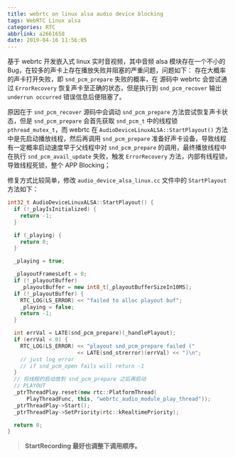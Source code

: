 ```yaml
---
title: webrtc on linux alsa audio device blocking
tags: WebRTC Linux alsa
categories: RTC
abbrlink: a2661658
date: 2019-04-16 11:56:05
---
```


基于 webrtc 开发嵌入式 linux 实时音视频，其中音频 alsa 模块存在一个不小的 Bug，在较多的声卡上存在播放失败并阻塞的严重问题，问题如下：
存在大概率的声卡打开失败，即 `snd_pcm_prepare` 失败的概率，在 源码中 webrtc 会尝试通过 `ErrorRecovery` 恢复声卡至正确的状态，但是执行到 `snd_pcm_recover` 输出 `underrun occurred` 错误信息后便阻塞了。

<!--more-->

原因在于 `snd_pcm_recover` 源码中会调动 `snd_pcm_prepare` 方法尝试恢复声卡状态，但是 `snd_pcm_prepare` 会首先获取 `snd_pcm_t` 中的线程锁 `pthread_mutex_t`，而 webrtc 在 `AudioDeviceLinuxALSA::StartPlayout()` 方法中是先启动播放线程，然后再调用 `snd_pcm_prepare` 准备好声卡设备，导致线程有一定概率启动速度早于父线程中对 `snd_pcm_prepare` 的调用，最终播放线程中在执行 `snd_pcm_avail_update` 失败，触发 `ErrorRecovery` 方法，内部有线程锁，导致线程死锁，整个 APP Blocking；

修复方式比较简单，修改 `audio_device_alsa_linux.cc` 文件中的 `StartPlayout` 方法如下：

```C++
int32_t AudioDeviceLinuxALSA::StartPlayout() {
  if (!_playIsInitialized) {
    return -1;
  }

  if (_playing) {
    return 0;
  }

  _playing = true;

  _playoutFramesLeft = 0;
  if (!_playoutBuffer)
    _playoutBuffer = new int8_t[_playoutBufferSizeIn10MS];
  if (!_playoutBuffer) {
    RTC_LOG(LS_ERROR) << "failed to alloc playout buf";
    _playing = false;
    return -1;
  }

  int errVal = LATE(snd_pcm_prepare)(_handlePlayout);
  if (errVal < 0) {
    RTC_LOG(LS_ERROR) << "playout snd_pcm_prepare failed ("
                      << LATE(snd_strerror)(errVal) << ")\n";
    // just log error
    // if snd_pcm_open fails will return -1
  }
  // 将线程的启动放到 snd_pcm_prepare 之后再启动
  // PLAYOUT
  _ptrThreadPlay.reset(new rtc::PlatformThread(
      PlayThreadFunc, this, "webrtc_audio_module_play_thread"));
  _ptrThreadPlay->Start();
  _ptrThreadPlay->SetPriority(rtc::kRealtimePriority);

  return 0;
}
```

> **StartRecording 最好也调整下调用顺序。**
